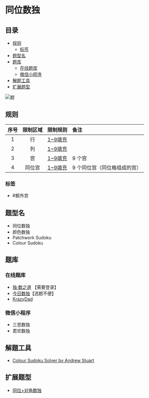 # 同位数独
<!-- START doctoc generated TOC please keep comment here to allow auto update -->
<!-- DON'T EDIT THIS SECTION, INSTEAD RE-RUN doctoc TO UPDATE -->
## 目录

- [规则](#%E8%A7%84%E5%88%99)
  - [标签](#%E6%A0%87%E7%AD%BE)
- [题型名](#%E9%A2%98%E5%9E%8B%E5%90%8D)
- [题库](#%E9%A2%98%E5%BA%93)
  - [在线题库](#%E5%9C%A8%E7%BA%BF%E9%A2%98%E5%BA%93)
  - [微信小程序](#%E5%BE%AE%E4%BF%A1%E5%B0%8F%E7%A8%8B%E5%BA%8F)
- [解题工具](#%E8%A7%A3%E9%A2%98%E5%B7%A5%E5%85%B7)
- [扩展题型](#%E6%89%A9%E5%B1%95%E9%A2%98%E5%9E%8B)

<!-- END doctoc generated TOC please keep comment here to allow auto update -->

![题](https://cn.sudoku.today/pic/color9sameposition/19550_451838.png)

## 规则

| 序号  | 限制区域 | 限制规则    | 备注              |
|:---:|:----:|:--------|:----------------|
|  1  |  行   | [1~9填充] |                 |
|  2  |  列   | [1~9填充] |                 |
|  3  |  宫   | [1~9填充] | 9 个宫            |
|  4  | 同位宫  | [1~9填充] | 9 个同位宫（同位格组成的宫） |

### 标签

- #额外宫

## 题型名

- 同位数独
- 颜色数独
- Patchwork Sudoku
- Colour Sudoku

## 题库

### 在线题库

- [独·数之道](http://www.sudokufans.org.cn/lx/game.index.php?type=x3) 【需要登录】
- [今日数独]【选题不便】
- [KrazyDad](https://krazydad.com/play/patchwork/)

### 微信小程序

- 三思数独
- 君欢数独

## 解题工具

- [Colour Sudoku Solver by Andrew Stuart](https://www.sudokuwiki.org/coloursudoku.htm)

## 扩展题型

- [同位+对角数独](同位+对角数独.md)

[1~9填充]: ../../../../../rules/rules.md#1to9填充

[今日数独]: https://cn.sudoku.today/g-color-sudoku/
